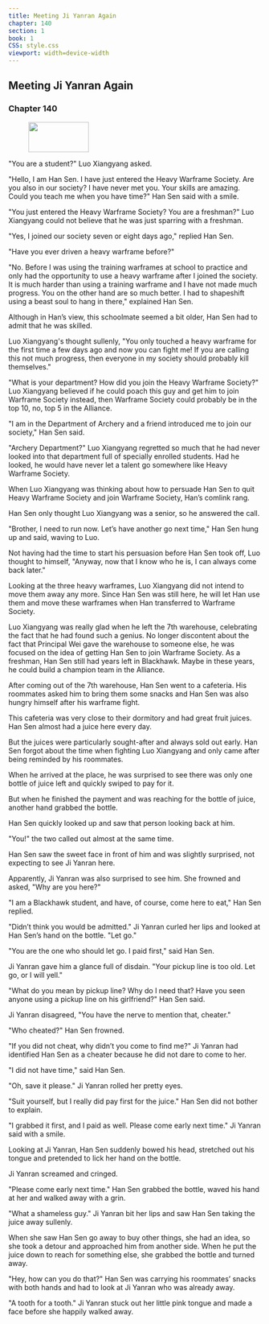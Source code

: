 ```yaml
---
title: Meeting Ji Yanran Again
chapter: 140
section: 1
book: 1
CSS: style.css
viewport: width=device-width
---
```


## Meeting Ji Yanran Again

### Chapter 140

<figure>
	<img src="../Images/gem.gif" alt="" id="gem" width="120" height="60" />
</figure>

"You are a student?" Luo Xiangyang asked.

"Hello, I am Han Sen. I have just entered the Heavy Warframe Society. Are you also in our society? I have never met you. Your skills are amazing. Could you teach me when you have time?" Han Sen said with a smile.

"You just entered the Heavy Warframe Society? You are a freshman?" Luo Xiangyang could not believe that he was just sparring with a freshman.

"Yes, I joined our society seven or eight days ago," replied Han Sen.

"Have you ever driven a heavy warframe before?"

"No. Before I was using the training warframes at school to practice and only had the opportunity to use a heavy warframe after I joined the society. It is much harder than using a training warframe and I have not made much progress. You on the other hand are so much better. I had to shapeshift using a beast soul to hang in there," explained Han Sen.

Although in Han’s view, this schoolmate seemed a bit older, Han Sen had to admit that he was skilled.

Luo Xiangyang's thought sullenly, "You only touched a heavy warframe for the first time a few days ago and now you can fight me! If you are calling this not much progress, then everyone in my society should probably kill themselves."

"What is your department? How did you join the Heavy Warframe Society?" Luo Xiangyang believed if he could poach this guy and get him to join Warframe Society instead, then Warframe Society could probably be in the top 10, no, top 5 in the Alliance.

"I am in the Department of Archery and a friend introduced me to join our society," Han Sen said.

"Archery Department?" Luo Xiangyang regretted so much that he had never looked into that department full of specially enrolled students. Had he looked, he would have never let a talent go somewhere like Heavy Warframe Society.

When Luo Xiangyang was thinking about how to persuade Han Sen to quit Heavy Warframe Society and join Warframe Society, Han’s comlink rang.

Han Sen only thought Luo Xiangyang was a senior, so he answered the call.

"Brother, I need to run now. Let’s have another go next time," Han Sen hung up and said, waving to Luo.

Not having had the time to start his persuasion before Han Sen took off, Luo thought to himself, "Anyway, now that I know who he is, I can always come back later."

Looking at the three heavy warframes, Luo Xiangyang did not intend to move them away any more. Since Han Sen was still here, he will let Han use them and move these warframes when Han transferred to Warframe Society.

Luo Xiangyang was really glad when he left the 7th warehouse, celebrating the fact that he had found such a genius. No longer discontent about the fact that Principal Wei gave the warehouse to someone else, he was focused on the idea of getting Han Sen to join Warframe Society. As a freshman, Han Sen still had years left in Blackhawk. Maybe in these years, he could build a champion team in the Alliance.

After coming out of the 7th warehouse, Han Sen went to a cafeteria. His roommates asked him to bring them some snacks and Han Sen was also hungry himself after his warframe fight.

This cafeteria was very close to their dormitory and had great fruit juices. Han Sen almost had a juice here every day.

But the juices were particularly sought-after and always sold out early. Han Sen forgot about the time when fighting Luo Xiangyang and only came after being reminded by his roommates.

When he arrived at the place, he was surprised to see there was only one bottle of juice left and quickly swiped to pay for it.

But when he finished the payment and was reaching for the bottle of juice, another hand grabbed the bottle.

Han Sen quickly looked up and saw that person looking back at him.

"You!" the two called out almost at the same time.

Han Sen saw the sweet face in front of him and was slightly surprised, not expecting to see Ji Yanran here.

Apparently, Ji Yanran was also surprised to see him. She frowned and asked, "Why are you here?"

"I am a Blackhawk student, and have, of course, come here to eat," Han Sen replied.

"Didn’t think you would be admitted." Ji Yanran curled her lips and looked at Han Sen’s hand on the bottle. "Let go."

"You are the one who should let go. I paid first," said Han Sen.

Ji Yanran gave him a glance full of disdain. "Your pickup line is too old. Let go, or I will yell."

"What do you mean by pickup line? Why do I need that? Have you seen anyone using a pickup line on his girlfriend?" Han Sen said.

Ji Yanran disagreed, "You have the nerve to mention that, cheater."

"Who cheated?" Han Sen frowned.

"If you did not cheat, why didn’t you come to find me?" Ji Yanran had identified Han Sen as a cheater because he did not dare to come to her.

"I did not have time," said Han Sen.

"Oh, save it please." Ji Yanran rolled her pretty eyes.

"Suit yourself, but I really did pay first for the juice." Han Sen did not bother to explain.

"I grabbed it first, and I paid as well. Please come early next time." Ji Yanran said with a smile.

Looking at Ji Yanran, Han Sen suddenly bowed his head, stretched out his tongue and pretended to lick her hand on the bottle.

Ji Yanran screamed and cringed.

"Please come early next time." Han Sen grabbed the bottle, waved his hand at her and walked away with a grin.

"What a shameless guy." Ji Yanran bit her lips and saw Han Sen taking the juice away sullenly.

When she saw Han Sen go away to buy other things, she had an idea, so she took a detour and approached him from another side. When he put the juice down to reach for something else, she grabbed the bottle and turned away.

"Hey, how can you do that?" Han Sen was carrying his roommates’ snacks with both hands and had to look at Ji Yanran who was already away.

"A tooth for a tooth." Ji Yanran stuck out her little pink tongue and made a face before she happily walked away.